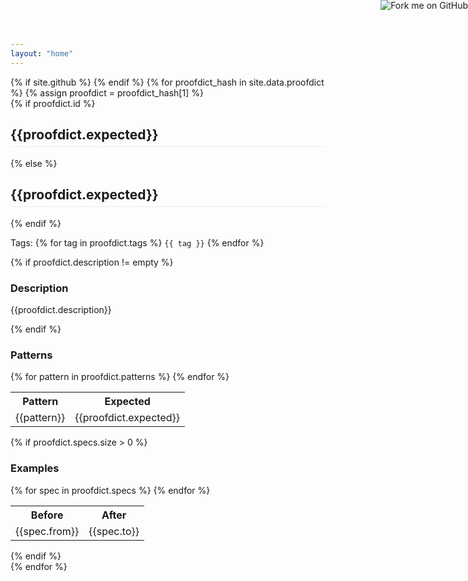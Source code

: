 ```yaml
---
layout: "home"
---
```

<script async src="https://cdnjs.cloudflare.com/ajax/libs/anchor-js/4.1.0/anchor.min.js" integrity="sha256-lZaRhKri35AyJSypXXs4o6OPFTbTmUoltBbDCbdzegg=" crossorigin="anonymous"></script>
<script>
document.addEventListener("DOMContentLoaded", function(event) {
  anchors.add(".proofdict-title");
});
</script>
<style>
    .proofdict-title {
        padding-bottom: 0.3em;
        font-size: 1.5em;
        border-bottom: 1px solid #eaecef;
    }
</style>
<div class="body">
{% if site.github %}
<a href="{{site.github.repository_url}}"><img style="position: absolute; top: 0; right: 0; border: 0;" src="https://s3.amazonaws.com/github/ribbons/forkme_right_darkblue_121621.png" alt="Fork me on GitHub"></a>
{% endif %}
{% for proofdict_hash in site.data.proofdict %}
{% assign proofdict = proofdict_hash[1] %}
  <div class="proofdict">
        {% if proofdict.id %}
        <h2 id="{{ proofdict.id }}" class="proofdict-title">{{proofdict.expected}}</h2>
        {% else %}
        <h2 class="proofdict-title">{{proofdict.expected}}</h2>
        {% endif %}
        <p class="proofdict-item-tags">Tags:
            {% for tag in proofdict.tags %}
            <span class="proofdict-item-tag"><code>{{ tag }}</code></span>
            {% endfor %}
        </p>
        {% if proofdict.description != empty %}
        <div class="proofdict-description">
            <h3>Description</h3>
            <p class="proofdict-descriptionBody">{{proofdict.description}}</p>
        </div>
        {% endif %}
        <div class="proofdict-patterns">
            <h3>Patterns</h3>
            <table class="proofdict-pattens-table">
                <tr>
                    <th>
                        Pattern
                    </th>
                    <th>
                        Expected
                    </th>
                </tr>
                {% for pattern in proofdict.patterns %}
                <tr>
                    <td>{{pattern}}</td>
                    <td>{{proofdict.expected}}</td>
                </tr>
                {% endfor %}
            </table>
        </div>
        {% if proofdict.specs.size > 0 %}
        <div class="proofdict-examples">
        <h3>Examples</h3>
            <table class="proofdict-examples-table">
                <tr>
                    <th>
                        Before
                    </th>
                    <th>
                        After
                    </th>
                </tr>
                {% for spec in proofdict.specs %}
                <tr>
                    <td>{{spec.from}}</td>
                    <td>{{spec.to}}</td>
                </tr>
                {% endfor %}
            </table>
        </div>
        {% endif %}
    </div>
{% endfor %}
</div>
